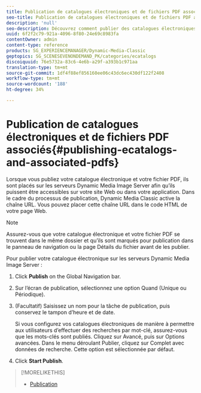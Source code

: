 ```yaml
---
title: Publication de catalogues électroniques et de fichiers PDF associés
seo-title: Publication de catalogues électroniques et de fichiers PDF associés
description: 'null'
seo-description: Découvrez comment publier des catalogues électroniques et des fichiers PDF associés.
uuid: 6f2f2c79-921a-4096-8f80-24e69c8983fa
contentOwner: admin
content-type: reference
products: SG_EXPERIENCEMANAGER/Dynamic-Media-Classic
geptopics: SG_SCENESEVENONDEMAND_PK/categories/ecatalogs
discoiquuid: 76e5732a-83c6-4e6b-a29f-a393b1c971aa
translation-type: tm+mt
source-git-commit: 1df4f88ef856160ee06c43dc6ec430df122f2408
workflow-type: tm+mt
source-wordcount: '188'
ht-degree: 34%

---
```



# Publication de catalogues électroniques et de fichiers PDF associés{#publishing-ecatalogs-and-associated-pdfs}

Lorsque vous publiez votre catalogue électronique et votre fichier PDF, ils sont placés sur les serveurs Dynamic Media Image Server afin qu’ils puissent être accessibles sur votre site Web ou dans votre application. Dans le cadre du processus de publication, Dynamic Media Classic active la chaîne URL. Vous pouvez placer cette chaîne URL dans le code HTML de votre page Web.

>[!NOTE]
>
>Assurez-vous que votre catalogue électronique et votre fichier PDF se trouvent dans le même dossier et qu’ils sont marqués pour publication dans le panneau de navigation ou la page Détails du fichier avant de les publier.

Pour publier votre catalogue électronique sur les serveurs Dynamic Media Image Server :

1. Click **Publish** on the Global Navigation bar.
1. Sur l’écran de publication, sélectionnez une option Quand (Unique ou Périodique).
1. (Facultatif) Saisissez un nom pour la tâche de publication, puis conservez le tampon d’heure et de date.

   Si vous configurez vos catalogues électroniques de manière à permettre aux utilisateurs d’effectuer des recherches par mot-clé, assurez-vous que les mots-clés sont publiés. Cliquez sur Avancé, puis sur Options avancées. Dans le menu déroulant Publier, cliquez sur Complet avec données de recherche. Cette option est sélectionnée par défaut.

1. Click **Start Publish**.

>[!MORELIKETHIS]
>
>* [Publication](publishing-files.md)


